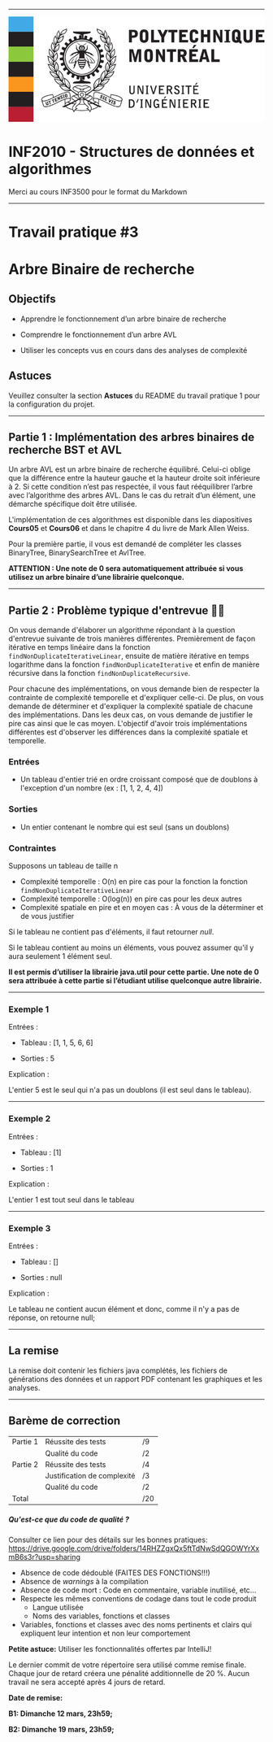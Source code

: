 ------------------------------------------------------------------------

![](resources/logo_poly.png)
<td><h1>INF2010 - Structures de données et algorithmes</h1></td>

Merci au cours INF3500 pour le format du Markdown

------------------------------------------------------------------------

Travail pratique \#3
====================

Arbre Binaire de recherche
=============================================================

Objectifs
---------
* Apprendre le fonctionnement d’un arbre binaire de recherche

* Comprendre le fonctionnement d’un arbre AVL

* Utiliser les concepts vus en cours dans des analyses de complexité

Astuces
-------
Veuillez consulter la section **Astuces** du README du travail pratique 1 pour la configuration du projet.

------------------------------------------------------------------------

Partie 1 : Implémentation des arbres binaires de recherche BST et AVL
---------------
Un arbre AVL est un arbre binaire de recherche équilibré. Celui-ci oblige que la différence entre la hauteur gauche et la hauteur droite soit inférieure à 2. Si cette condition n’est pas respectée, il vous faut rééquilibrer l’arbre avec l’algorithme des arbres AVL. Dans le cas du retrait d’un élément, une démarche spécifique doit être utilisée.

L'implémentation de ces algorithmes est disponible dans les diapositives **Cours05** et **Cours06** et dans le chapitre 4 du livre de Mark Allen Weiss.

Pour la première partie, il vous est demandé de compléter les classes BinaryTree, BinarySearchTree et AvlTree.

**ATTENTION : Une note de 0 sera automatiquement attribuée si vous utilisez un arbre binaire d’une librairie quelconque.**

------------------------------------------------------------------------

Partie 2 : Problème typique d'entrevue 🥶😳
----------------

On vous demande d'élaborer un algorithme répondant à la question d'entrevue suivante de trois manières différentes.
Premièrement de façon itérative en temps linéaire dans la fonction `findNonDuplicateIterativeLinear`, ensuite de matière itérative en temps logarithme dans la fonction `findNonDuplicateIterative` et enfin de manière récursive dans la fonction `findNonDuplicateRecursive`.

Pour chacune des implémentations, on vous demande bien de respecter la contrainte de complexité temporelle et d'expliquer celle-ci.
De plus, on vous demande de déterminer et d'expliquer la complexité spatiale de chacune des implémentations. Dans les deux cas, on vous demande de justifier le pire cas ainsi que le cas moyen.
L'objectif d'avoir trois implémentations différentes est d'observer les différences dans la complexité spatiale et temporelle.

### Entrées
* Un tableau d'entier trié en ordre croissant composé que de doublons à l'exception d'un nombre (ex : [1, 1, 2, 4, 4])

### Sorties
* Un entier contenant le nombre qui est seul (sans un doublons)

### Contraintes
Supposons un tableau de taille n
* Complexité temporelle : O(n) en pire cas pour la fonction  la fonction `findNonDuplicateIterativeLinear`
* Complexité temporelle : O(log(n)) en pire cas pour les deux autres
* Complexité spatiale en pire et en moyen cas : À vous de la déterminer et de vous justifier

Si le tableau ne contient pas d'éléments, il faut retourner *null*.

Si le tableau contient au moins un éléments, vous pouvez assumer qu'il y aura seulement 1 élément seul.

**Il est permis d’utiliser la librairie java.util pour cette partie. Une note de 0 sera attribuée à cette partie si l’étudiant utilise quelconque autre librairie.**

------------------------------------------------------------------------

### Exemple 1
Entrées :
* Tableau : [1, 1, 5, 6, 6]

* Sorties : 5

Explication :

L'entier 5 est le seul qui n'a pas un doublons (il est seul dans le tableau).

------------------------------------------------------------------------

### Exemple 2
Entrées :
* Tableau : [1]

* Sorties : 1

Explication :

L'entier 1 est tout seul dans le tableau

------------------------------------------------------------------------

### Exemple 3
Entrées :
* Tableau : []

* Sorties : null

Explication :

Le tableau ne contient aucun élément et donc, comme il n'y a pas de réponse, on retourne null;

------------------------------------------------------------------------

La remise
---------------
La remise doit contenir les fichiers java complétés, les fichiers de générations des données et un rapport PDF contenant les graphiques et les analyses.

------------------------------------------------------------------------

Barème de correction
--------------------

||||
|-----------------|-----------------------------|-----|
| Partie 1        | Réussite des tests          | /9  |
|                 | Qualité du code             | /2  |
| Partie 2        | Réussite des tests          | /4  |
|                 | Justification de complexité | /3  |
|                 | Qualité du code             | /2  |
| Total           |                             | /20 |


##### Qu'est-ce que du code de qualité ?
Consulter ce lien pour des détails sur les bonnes pratiques: https://drive.google.com/drive/folders/14RHZZgxQx5ftTdNwSdQGOWYrXxmB6s3r?usp=sharing
* Absence de code dédoublé (FAITES DES FONCTIONS!!!)
* Absence de *warnings* à la compilation
* Absence de code mort : Code en commentaire, variable inutilisé, etc...
* Respecte les mêmes conventions de codage dans tout le code produit
  * Langue utilisée
  * Noms des variables, fonctions et classes
* Variables, fonctions et classes avec des noms pertinents et clairs qui expliquent leur intention et non leur comportement

**Petite astuce:** Utiliser les fonctionnalités offertes par IntelliJ!

Le dernier commit de votre répertoire sera utilisé comme remise finale. Chaque jour de retard créera une pénalité
additionnelle de 20 %. Aucun travail ne sera accepté après 4 jours de retard.

**Date de remise:**

**B1: Dimanche 12 mars, 23h59;**

**B2: Dimanche 19 mars, 23h59;**


